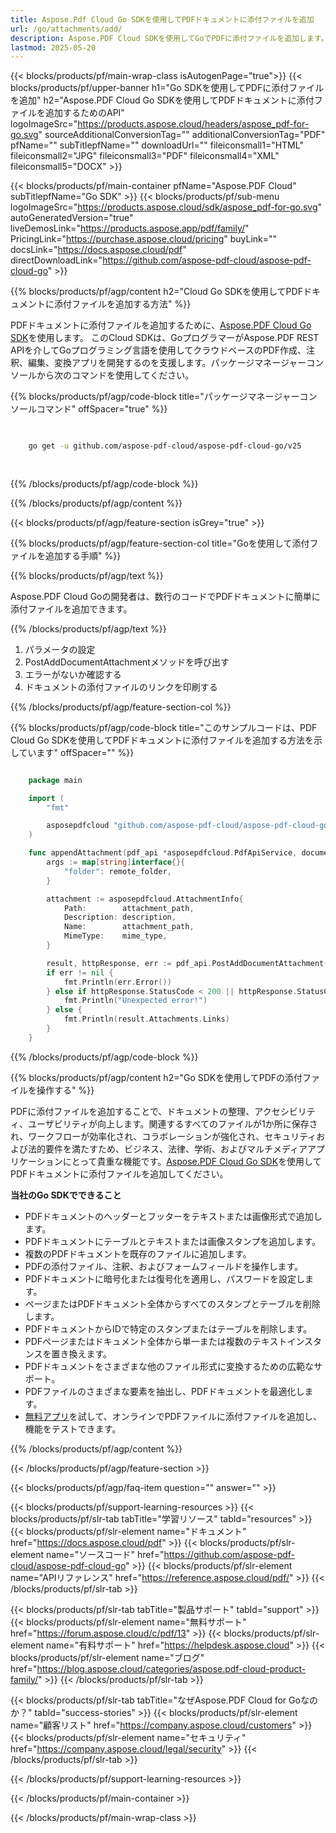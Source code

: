 ```yaml
---
title: Aspose.Pdf Cloud Go SDKを使用してPDFドキュメントに添付ファイルを追加
url: /go/attachments/add/
description: Aspose.PDF Cloud SDKを使用してGoでPDFに添付ファイルを追加します。サポートドキュメントをPDFに埋め込みます。
lastmod: 2025-05-20
---
```


{{< blocks/products/pf/main-wrap-class isAutogenPage="true">}}
{{< blocks/products/pf/upper-banner h1="Go SDKを使用してPDFに添付ファイルを追加" h2="Aspose.PDF Cloud Go SDKを使用してPDFドキュメントに添付ファイルを追加するためのAPI" logoImageSrc="https://products.aspose.cloud/headers/aspose_pdf-for-go.svg" sourceAdditionalConversionTag="" additionalConversionTag="PDF" pfName="" subTitlepfName="" downloadUrl="" fileiconsmall1="HTML" fileiconsmall2="JPG" fileiconsmall3="PDF" fileiconsmall4="XML" fileiconsmall5="DOCX" >}}

{{< blocks/products/pf/main-container pfName="Aspose.PDF Cloud" subTitlepfName="Go SDK" >}}
{{< blocks/products/pf/sub-menu logoImageSrc="https://products.aspose.cloud/sdk/aspose_pdf-for-go.svg"
autoGeneratedVersion="true"
liveDemosLink="https://products.aspose.app/pdf/family/" PricingLink="https://purchase.aspose.cloud/pricing" buyLink="" docsLink="https://docs.aspose.cloud/pdf"  directDownloadLink="https://github.com/aspose-pdf-cloud/aspose-pdf-cloud-go" >}}

{{% blocks/products/pf/agp/content h2="Cloud Go SDKを使用してPDFドキュメントに添付ファイルを追加する方法" %}}

PDFドキュメントに添付ファイルを追加するために、[Aspose.PDF Cloud Go SDK](https://products.aspose.cloud/pdf/go/)を使用します。
このCloud SDKは、GoプログラマーがAspose.PDF REST APIを介してGoプログラミング言語を使用してクラウドベースのPDF作成、注釈、編集、変換アプリを開発するのを支援します。パッケージマネージャーコンソールから次のコマンドを使用してください。

{{% blocks/products/pf/agp/code-block title="パッケージマネージャーコンソールコマンド" offSpacer="true" %}}

```bash

     
    go get -u github.com/aspose-pdf-cloud/aspose-pdf-cloud-go/v25
     
     
```

{{% /blocks/products/pf/agp/code-block %}}

{{% /blocks/products/pf/agp/content %}}

{{< blocks/products/pf/agp/feature-section isGrey="true" >}}

{{% blocks/products/pf/agp/feature-section-col title="Goを使用して添付ファイルを追加する手順" %}}

{{% blocks/products/pf/agp/text %}}

Aspose.PDF Cloud Goの開発者は、数行のコードでPDFドキュメントに簡単に添付ファイルを追加できます。

{{% /blocks/products/pf/agp/text %}}

1. パラメータの設定
1. PostAddDocumentAttachmentメソッドを呼び出す
1. エラーがないか確認する
1. ドキュメントの添付ファイルのリンクを印刷する

{{% /blocks/products/pf/agp/feature-section-col %}}

{{% blocks/products/pf/agp/code-block title="このサンプルコードは、PDF Cloud Go SDKを使用してPDFドキュメントに添付ファイルを追加する方法を示しています" offSpacer="" %}}

```go

    package main

    import (
        "fmt"

        asposepdfcloud "github.com/aspose-pdf-cloud/aspose-pdf-cloud-go/v25"
    )

    func appendAttachment(pdf_api *asposepdfcloud.PdfApiService, document_name string, attachment_path string, description string, mime_type string, remote_folder string) {
        args := map[string]interface{}{
            "folder": remote_folder,
        }

        attachment := asposepdfcloud.AttachmentInfo{
            Path:        attachment_path,
            Description: description,
            Name:        attachment_path,
            MimeType:    mime_type,
        }

        result, httpResponse, err := pdf_api.PostAddDocumentAttachment(document_name, attachment, args)
        if err != nil {
            fmt.Println(err.Error())
        } else if httpResponse.StatusCode < 200 || httpResponse.StatusCode > 299 {
            fmt.Println("Unexpected error!")
        } else {
            fmt.Println(result.Attachments.Links)
        }
    }
```

{{% /blocks/products/pf/agp/code-block %}}

{{% blocks/products/pf/agp/content h2="Go SDKを使用してPDFの添付ファイルを操作する" %}}

PDFに添付ファイルを追加することで、ドキュメントの整理、アクセシビリティ、ユーザビリティが向上します。関連するすべてのファイルが1か所に保存され、ワークフローが効率化され、コラボレーションが強化され、セキュリティおよび法的要件を満たすため、ビジネス、法律、学術、およびマルチメディアアプリケーションにとって貴重な機能です。[Aspose.PDF Cloud Go SDK](https://products.aspose.cloud/pdf/go/)を使用してPDFドキュメントに添付ファイルを追加してください。

**当社のGo SDKでできること**

+ PDFドキュメントのヘッダーとフッターをテキストまたは画像形式で追加します。
+ PDFドキュメントにテーブルとテキストまたは画像スタンプを追加します。
+ 複数のPDFドキュメントを既存のファイルに追加します。
+ PDFの添付ファイル、注釈、およびフォームフィールドを操作します。
+ PDFドキュメントに暗号化または復号化を適用し、パスワードを設定します。
+ ページまたはPDFドキュメント全体からすべてのスタンプとテーブルを削除します。
+ PDFドキュメントからIDで特定のスタンプまたはテーブルを削除します。
+ PDFページまたはドキュメント全体から単一または複数のテキストインスタンスを置き換えます。
+ PDFドキュメントをさまざまな他のファイル形式に変換するための広範なサポート。
+ PDFファイルのさまざまな要素を抽出し、PDFドキュメントを最適化します。
+ [無料アプリ](https://products.aspose.app/pdf/)を試して、オンラインでPDFファイルに添付ファイルを追加し、機能をテストできます。

{{% /blocks/products/pf/agp/content %}}

{{< /blocks/products/pf/agp/feature-section >}}

{{< blocks/products/pf/agp/faq-item question="" answer="" >}}

{{< blocks/products/pf/support-learning-resources >}}
{{< blocks/products/pf/slr-tab tabTitle="学習リソース" tabId="resources" >}}
{{< blocks/products/pf/slr-element name="ドキュメント" href="https://docs.aspose.cloud/pdf" >}}
{{< blocks/products/pf/slr-element name="ソースコード" href="https://github.com/aspose-pdf-cloud/aspose-pdf-cloud-go" >}}
{{< blocks/products/pf/slr-element name="APIリファレンス" href="https://reference.aspose.cloud/pdf/" >}}
{{< /blocks/products/pf/slr-tab >}}

{{< blocks/products/pf/slr-tab tabTitle="製品サポート" tabId="support" >}}
{{< blocks/products/pf/slr-element name="無料サポート" href="https://forum.aspose.cloud/c/pdf/13" >}}
{{< blocks/products/pf/slr-element name="有料サポート" href="https://helpdesk.aspose.cloud" >}}
{{< blocks/products/pf/slr-element name="ブログ" href="https://blog.aspose.cloud/categories/aspose.pdf-cloud-product-family/" >}}
{{< /blocks/products/pf/slr-tab >}}

{{< blocks/products/pf/slr-tab tabTitle="なぜAspose.PDF Cloud for Goなのか？" tabId="success-stories" >}}
{{< blocks/products/pf/slr-element name="顧客リスト" href="https://company.aspose.cloud/customers" >}}
{{< blocks/products/pf/slr-element name="セキュリティ" href="https://company.aspose.cloud/legal/security" >}}
{{< /blocks/products/pf/slr-tab >}}

{{< /blocks/products/pf/support-learning-resources >}}

{{< /blocks/products/pf/main-container >}}

{{< /blocks/products/pf/main-wrap-class >}}

